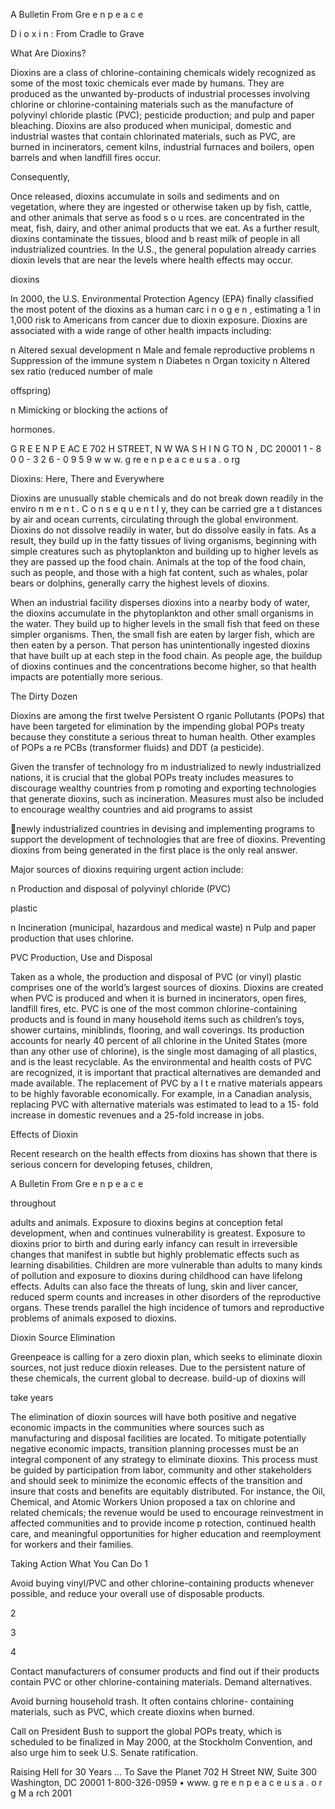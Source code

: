 A Bulletin From Gre e n p e a c e

D i o x i n : From Cradle to Grave

What  Are  Dioxins?

Dioxins  are  a  class  of  chlorine-containing
chemicals  widely  recognized  as  some  of  the
most  toxic  chemicals  ever  made  by  humans.
They  are  produced  as
the  unwanted
by-products  of  industrial  processes  involving
chlorine or chlorine-containing materials such as
the  manufacture  of  polyvinyl  chloride  plastic
(PVC); pesticide production; and pulp and paper
bleaching.    Dioxins  are    also  produced  when
municipal,  domestic  and  industrial  wastes  that
contain chlorinated materials, such as PVC, are
burned  in  incinerators,  cement  kilns,  industrial
furnaces  and  boilers,  open  barrels  and  when
landfill fires occur.

Consequently,

Once  released,  dioxins  accumulate  in  soils
and  sediments  and  on  vegetation,  where  they
are  ingested  or  otherwise  taken  up  by  fish,
cattle,  and  other  animals  that  serve  as  food
s o u rces.
are
concentrated  in  the  meat,  fish,  dairy,  and  other
animal products that we eat.  As a further result,
dioxins  contaminate  the  tissues,  blood  and
b reast  milk  of  people  in  all  industrialized
countries.  In  the  U.S.,  the  general  population
already  carries  dioxin  levels  that  are  near  the
levels where health effects may occur.

dioxins

In  2000,  the  U.S.  Environmental  Protection
Agency  (EPA)  finally  classified  the  most  potent
of
the  dioxins  as  a  human  carc i n o g e n ,
estimating  a  1  in  1,000  risk  to  Americans  from
cancer  due  to  dioxin  exposure.  Dioxins  are
associated  with  a  wide  range  of  other  health
impacts including:

n  Altered sexual development
n  Male and female reproductive problems
n  Suppression of the immune system
n  Diabetes
n  Organ toxicity
n  Altered sex ratio (reduced number of male

offspring)

n  Mimicking or blocking the actions of

hormones.

G R E E N P E AC E
702 H STREET, N W
WA S H I N G TO N , DC  20001
1 - 8 0 0 - 3 2 6 - 0 9 5 9
w w w. g re e n p e a c e u s a . o rg

Dioxins:  Here, There  and
Everywhere

Dioxins  are  unusually  stable  chemicals  and  do
not  break  down  readily  in  the  enviro n m e n t .
C o n s e q u e n t l y,  they  can  be  carried  gre a t
distances by air and ocean currents, circulating
through  the  global  environment.  Dioxins  do  not
dissolve  readily  in  water,  but  do  dissolve  easily
in  fats.    As  a  result,  they  build  up  in  the  fatty
tissues  of  living  organisms,  beginning  with
simple  creatures  such  as  phytoplankton  and
building  up  to  higher  levels  as  they  are  passed
up  the  food  chain.    Animals  at  the  top  of  the
food  chain,  such  as  people,  and  those  with  a
high fat content, such as whales, polar bears or
dolphins,  generally  carry  the  highest  levels  of
dioxins.

When  an  industrial  facility  disperses  dioxins
into  a  nearby  body  of  water,  the  dioxins
accumulate  in  the  phytoplankton  and  other
small organisms in the water.  They build up to
higher levels in the small fish that feed on these
simpler  organisms.  Then,  the  small  fish  are
eaten  by  larger  fish,  which  are  then  eaten  by  a
person. That person has unintentionally ingested
dioxins  that  have  built  up  at  each  step  in  the
food  chain.  As  people  age,  the  buildup  of
dioxins  continues  and  the  concentrations
become  higher,  so  that  health  impacts  are
potentially more serious.

The  Dirty  Dozen

Dioxins  are  among  the  first  twelve  Persistent
O rganic  Pollutants  (POPs)  that  have  been
targeted for elimination by the impending global
POPs  treaty  because  they  constitute  a  serious
threat to human health. Other examples of POPs
a re  PCBs  (transformer  fluids)  and  DDT  (a
pesticide).

Given  the  transfer  of  technology  fro m
industrialized to newly industrialized nations, it is
crucial  that  the  global  POPs  treaty  includes
measures to discourage wealthy countries from
p romoting  and  exporting  technologies  that
generate  dioxins,  such  as
incineration.
Measures  must  also  be  included  to  encourage
wealthy  countries  and  aid  programs  to  assist

newly  industrialized  countries  in  devising  and  implementing
programs to support the development of technologies that are
free of dioxins. Preventing dioxins from being generated in the
first place is the only real answer.

Major sources of dioxins requiring urgent action include:

n Production and disposal of polyvinyl chloride (PVC)

plastic

n Incineration (municipal, hazardous and medical waste)
n Pulp and paper production that uses chlorine.

PVC Production, Use and Disposal

Taken  as  a  whole,  the  production  and  disposal  of  PVC  (or
vinyl)  plastic comprises one of the world’s largest sources of
dioxins. Dioxins are created when PVC is produced and when
it is burned in incinerators, open fires, landfill fires, etc. PVC is
one of the most common chlorine-containing products and is
found  in  many  household  items  such  as  children’s  toys,
shower  curtains,  miniblinds,  flooring,  and  wall  coverings.  Its
production accounts for nearly 40 percent of all chlorine in the
United  States  (more  than  any  other  use  of  chlorine),  is  the
single  most  damaging  of  all  plastics,  and  is  the  least
recyclable.  As the environmental and health costs of PVC are
recognized,  it  is  important  that  practical  alternatives  are
demanded  and  made  available.    The  replacement  of  PVC  by
a l t e rnative  materials  appears  to  be  highly
favorable
economically.  For example, in a Canadian analysis, replacing
PVC with alternative materials was estimated to lead to a 15-
fold  increase  in  domestic  revenues  and  a  25-fold  increase  in
jobs.

Effects of Dioxin

Recent research on the health effects from dioxins has shown
that there is serious concern for developing fetuses, children,

A Bulletin From Gre e n p e a c e

throughout

adults and animals.  Exposure to dioxins begins at conception
fetal  development,  when
and  continues
vulnerability is greatest. Exposure to dioxins prior to birth and
during  early  infancy  can  result  in  irreversible  changes  that
manifest  in  subtle  but  highly  problematic  effects  such  as
learning disabilities. Children are more vulnerable than adults
to  many  kinds  of  pollution  and  exposure  to  dioxins  during
childhood can have lifelong effects.  Adults can also face the
threats  of  lung,  skin  and  liver  cancer,  reduced  sperm  counts
and  increases  in  other  disorders  of  the  reproductive  organs.
These  trends  parallel  the  high  incidence  of  tumors  and
reproductive problems of animals exposed to dioxins.

Dioxin Source Elimination

Greenpeace  is  calling  for  a  zero  dioxin  plan,  which  seeks  to
eliminate dioxin sources, not just reduce dioxin releases. Due
to the persistent nature of these chemicals, the current global
to  decrease.
build-up  of  dioxins  will

take  years

The  elimination  of  dioxin  sources  will  have  both  positive
and  negative  economic  impacts  in  the  communities  where
sources  such  as  manufacturing  and  disposal  facilities  are
located.    To  mitigate  potentially  negative  economic  impacts,
transition planning processes must be an integral component
of  any  strategy  to  eliminate  dioxins.  This  process  must  be
guided  by  participation  from  labor,  community  and  other
stakeholders  and  should  seek  to  minimize  the  economic
effects of the transition and insure that costs and benefits are
equitably  distributed.  For  instance,  the  Oil,  Chemical,  and
Atomic Workers Union proposed a tax on chlorine and related
chemicals;  the  revenue  would  be  used  to  encourage
reinvestment  in  affected  communities  and  to  provide  income
p rotection,  continued  health  care,  and  meaningful
opportunities  for  higher  education  and  reemployment  for
workers and their families.

Taking Action
What You Can Do
1

Avoid buying vinyl/PVC and other chlorine-containing
products whenever possible, and reduce your overall use
of disposable products.

2

3

4

Contact manufacturers of consumer products and find out
if their products contain PVC or other chlorine-containing
materials.  Demand alternatives.

Avoid burning household trash.  It often contains chlorine-
containing materials, such as PVC, which create dioxins
when burned.

Call on President Bush to support the global POPs treaty,
which is scheduled to be finalized in May 2000, at the
Stockholm Convention, and also urge him to seek U.S.
Senate ratification.

Raising Hell for 30 Years ...
To Save the Planet
702 H Street NW, Suite 300
Washington, DC 20001
1-800-326-0959  • www. g re e n p e a c e u s a . o r g
M a rch 2001

